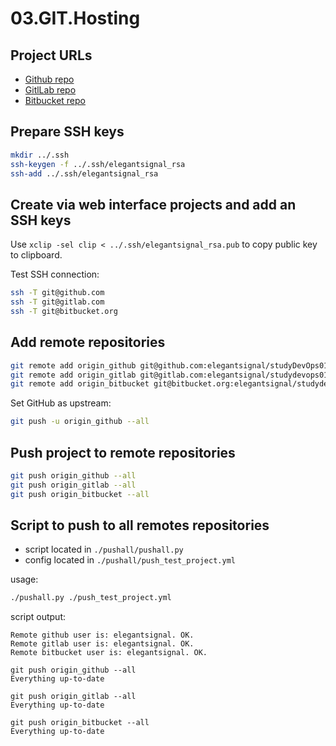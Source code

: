 # 03.GIT.Hosting

## Project URLs

- [Github repo](https://github.com/elegantsignal/studyDevOps01)
- [GitlLab repo](https://gitlab.com/elegantsignal/studydevops01)
- [Bitbucket repo](https://bitbucket.org/elegantsignal/studydevops01)

## Prepare SSH keys

```bash
mkdir ../.ssh
ssh-keygen -f ../.ssh/elegantsignal_rsa
ssh-add ../.ssh/elegantsignal_rsa
```

## Create via web interface projects and add an SSH keys

Use `xclip -sel clip < ../.ssh/elegantsignal_rsa.pub` to copy public key to clipboard.

Test SSH connection:

```bash
ssh -T git@github.com
ssh -T git@gitlab.com
ssh -T git@bitbucket.org
```

## Add remote repositories

```bash
git remote add origin_github git@github.com:elegantsignal/studyDevOps01.git
git remote add origin_gitlab git@gitlab.com:elegantsignal/studydevops01.git
git remote add origin_bitbucket git@bitbucket.org:elegantsignal/studydevops01.git
```

Set GitHub as upstream:

```bash
git push -u origin_github --all
```

## Push project to remote repositories

```bash
git push origin_github --all
git push origin_gitlab --all
git push origin_bitbucket --all
```

## Script to push to all remotes repositories

- script located in `./pushall/pushall.py`
- config located in `./pushall/push_test_project.yml`

usage:

```bash
./pushall.py ./push_test_project.yml
```

script output:

```text
Remote github user is: elegantsignal. OK.
Remote gitlab user is: elegantsignal. OK.
Remote bitbucket user is: elegantsignal. OK.

git push origin_github --all
Everything up-to-date

git push origin_gitlab --all
Everything up-to-date

git push origin_bitbucket --all
Everything up-to-date
```
